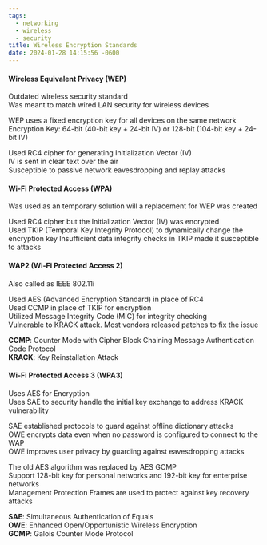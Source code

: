 ```yaml
---
tags:
  - networking
  - wireless
  - security
title: Wireless Encryption Standards
date: 2024-01-28 14:15:56 -0600
---
```


#### Wireless Equivalent Privacy (WEP)
Outdated wireless security standard  
Was meant to match wired LAN security for wireless devices  

WEP uses a fixed encryption key for all devices on the same network  
Encryption Key: 64-bit (40-bit key + 24-bit IV) or 128-bit (104-bit key + 24-bit IV)

Used RC4 cipher for generating Initialization Vector (IV)  
IV is sent in clear text over the air    
Susceptible to passive network eavesdropping and replay attacks

#### Wi-Fi Protected Access (WPA)
Was used as an temporary solution will a replacement for WEP was created  

Used RC4 cipher but the Initialization Vector (IV) was encrypted  
Used TKIP (Temporal Key Integrity Protocol) to dynamically change the encryption key
Insufficient data integrity checks in TKIP made it susceptible to attacks

#### WAP2 (Wi-Fi Protected Access 2)
Also called as IEEE 802.11i  

Used AES (Advanced Encryption Standard) in place of RC4  
Used CCMP in place of TKIP for encryption  
Utilized Message Integrity Code (MIC) for integrity checking   
Vulnerable to KRACK attack. Most vendors released patches to fix the issue

**CCMP**: Counter Mode with Cipher Block Chaining Message Authentication Code Protocol  
**KRACK**: Key Reinstallation Attack

#### Wi-Fi Protected Access 3 (WPA3)
Uses AES for Encryption  
Uses SAE to security handle the initial key exchange to address KRACK vulnerability  

SAE established protocols to guard against offline dictionary attacks  
OWE encrypts data even when no password is configured to connect to the WAP  
OWE improves user privacy by guarding against eavesdropping attacks  

The old AES algorithm was replaced by AES GCMP  
Support 128-bit key for personal networks and 192-bit key for enterprise networks  
Management Protection Frames are used to protect against key recovery attacks

**SAE**: Simultaneous Authentication of Equals  
**OWE**: Enhanced Open/Opportunistic Wireless Encryption  
**GCMP**: Galois Counter Mode Protocol
